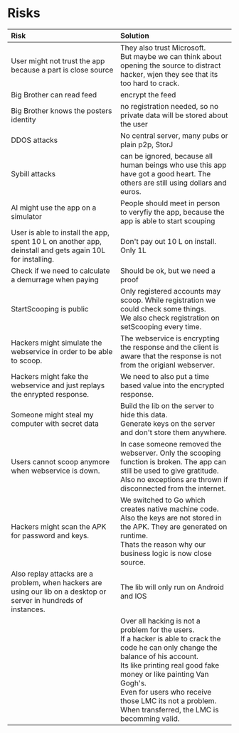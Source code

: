 # Risks

| Risk | Solution |
| :-- | :-- |
|User might not trust the app because a part is close source|They also trust Microsoft.<br>But maybe we can think about opening the source to distract hacker, wjen they see that its too hard to crack.|
| Big Brother can read feed | encrypt the feed |
| Big Brother knows the posters identity | no registration needed, so no private data will be stored about the user |
| DDOS attacks| No central server, many pubs or plain p2p, StorJ |
| Sybill attacks | can be ignored, because all human beings who use this app have got a good heart. The others are still using dollars and euros.|
| AI might use the app on a simulator| People should meet in person to veryfiy the app, because the app is able to start scouping|
| User is able to install the app, spent 10 L on another app, deinstall and gets again 10L for installing.|Don't pay out 10 L on install. Only 1L|
| Check if we need to calculate a demurrage when paying | Should be ok, but we need a proof |
| StartScooping is public | Only registered accounts may scoop. While registration we could check some things.<br>We also check registration on setScooping every time.|
|Hackers might simulate the webservice in order to be able to scoop.|The webservice is encrypting the response and the client is aware that the response is not from the origianl webserver.|
|Hackers might fake the webservice and just replays the enrypted response.| We need to also put a time based value into the encrypted response.|
|Someone might steal my computer with secret data| Build the lib on the server to hide this data.<br>Generate keys on the server and don't store them anywhere.|
|Users cannot scoop anymore when webservice is down.|In case someone removed the webserver. Only the scooping function is broken. The app can still be used to give gratitude.<br>Also no exceptions are thrown if disconnected from the internet.|
|Hackers might scan the APK for password and keys.|We switched to Go which creates native machine code. Also the keys are not stored in the APK. They are generated on runtime.<br>Thats the reason why our business logic is now close source.|
|Also replay attacks are a problem, when hackers are using our lib on a desktop or server in hundreds of instances.|The lib will only run on Android and IOS|
||Over all hacking is not a problem for the users.<br>If a hacker is able to crack the code he can only change the balance of his account.<br>Its like printing real good fake money or like painting Van Gogh's.<br>Even for users who receive those LMC its not a problem. When transferred, the LMC is becomming valid.|

